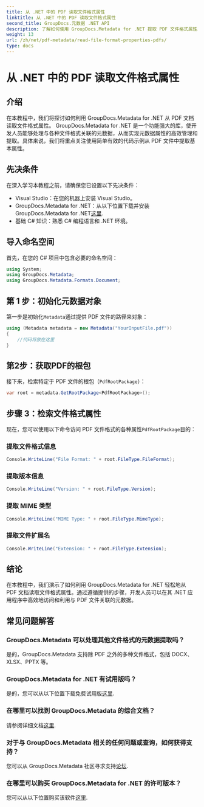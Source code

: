 ```yaml
---
title: 从 .NET 中的 PDF 读取文件格式属性
linktitle: 从 .NET 中的 PDF 读取文件格式属性
second_title: GroupDocs.元数据 .NET API
description: 了解如何使用 GroupDocs.Metadata for .NET 提取 PDF 文件格式属性。使用简单的 C# 深入研究元数据管理。
weight: 13
url: /zh/net/pdf-metadata/read-file-format-properties-pdfs/
type: docs
---
```

# 从 .NET 中的 PDF 读取文件格式属性

## 介绍
在本教程中，我们将探讨如何利用 GroupDocs.Metadata for .NET 从 PDF 文档读取文件格式属性。 GroupDocs.Metadata for .NET 是一个功能强大的库，使开发人员能够处理与各种文件格式关联的元数据，从而实现元数据属性的高效管理和提取。具体来说，我们将重点关注使用简单有效的代码示例从 PDF 文件中提取基本属性。
## 先决条件
在深入学习本教程之前，请确保您已设置以下先决条件：
- Visual Studio：在您的机器上安装 Visual Studio。
-  GroupDocs.Metadata for .NET：从以下位置下载并安装 GroupDocs.Metadata for .NET[这里](https://releases.groupdocs.com/metadata/net/).
- 基础 C# 知识：熟悉 C# 编程语言和 .NET 环境。

## 导入命名空间
首先，在您的 C# 项目中包含必要的命名空间：
```csharp
using System;
using GroupDocs.Metadata;
using GroupDocs.Metadata.Formats.Document;
```
## 第 1 步：初始化元数据对象
第一步是初始化`Metadata`通过提供 PDF 文件的路径来对象：
```csharp
using (Metadata metadata = new Metadata("YourInputFile.pdf"))
{
    //代码将放在这里
}
```
## 第2步：获取PDF的根包
接下来，检索特定于 PDF 文件的根包（`PdfRootPackage`）：
```csharp
var root = metadata.GetRootPackage<PdfRootPackage>();
```
## 步骤 3：检索文件格式属性
现在，您可以使用以下命令访问 PDF 文件格式的各种属性`PdfRootPackage`目的：
### 提取文件格式信息
```csharp
Console.WriteLine("File Format: " + root.FileType.FileFormat);
```
### 提取版本信息
```csharp
Console.WriteLine("Version: " + root.FileType.Version);
```
### 提取 MIME 类型
```csharp
Console.WriteLine("MIME Type: " + root.FileType.MimeType);
```
### 提取文件扩展名
```csharp
Console.WriteLine("Extension: " + root.FileType.Extension);
```

## 结论
在本教程中，我们演示了如何利用 GroupDocs.Metadata for .NET 轻松地从 PDF 文档读取文件格式属性。通过遵循提供的步骤，开发人员可以在其 .NET 应用程序中高效地访问和利用与 PDF 文件关联的元数据。

## 常见问题解答
### GroupDocs.Metadata 可以处理其他文件格式的元数据提取吗？
是的，GroupDocs.Metadata 支持除 PDF 之外的多种文件格式，包括 DOCX、XLSX、PPTX 等。
### GroupDocs.Metadata for .NET 有试用版吗？
是的，您可以从以下位置下载免费试用版[这里](https://releases.groupdocs.com/).
### 在哪里可以找到 GroupDocs.Metadata 的综合文档？
请参阅详细文档[这里](https://tutorials.groupdocs.com/metadata/net/).
### 对于与 GroupDocs.Metadata 相关的任何问题或查询，如何获得支持？
您可以从 GroupDocs.Metadata 社区寻求支持[论坛](https://forum.groupdocs.com/c/metadata/14).
### 在哪里可以购买 GroupDocs.Metadata for .NET 的许可版本？
您可以从以下位置购买该软件[这里](https://purchase.groupdocs.com/buy).